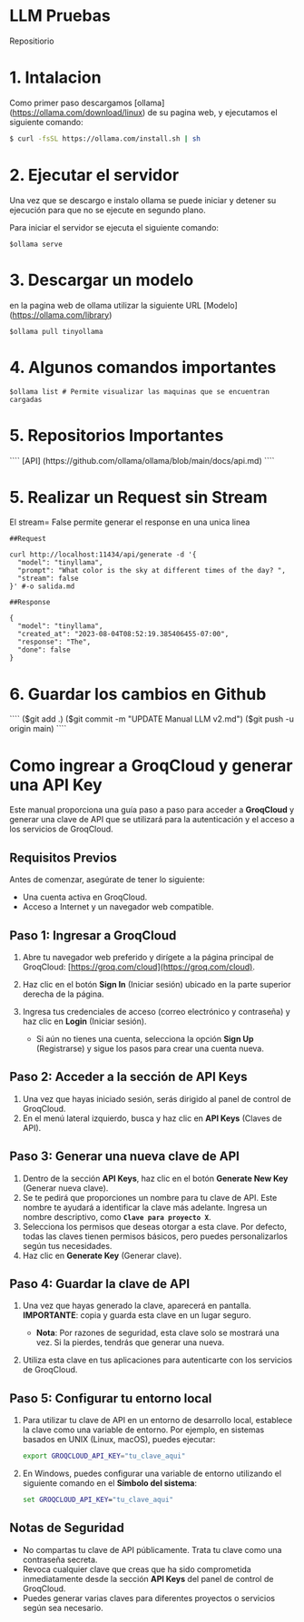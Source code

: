 <h1>LLM Pruebas</h1>

Repositiorio


<h1>1. Intalacion </h1>

Como primer paso descargamos [ollama]
(https://ollama.com/download/linux) de su pagina web, y ejecutamos el 
siguiente comando:

````bash
$ curl -fsSL https://ollama.com/install.sh | sh
````

<h1>2. Ejecutar el servidor </h1>

Una vez que se descargo e instalo ollama se puede iniciar y detener su ejecución para que no se ejecute en segundo plano.

Para iniciar el servidor se ejecuta el siguiente comando:
````
$ollama serve
````

<h1>3. Descargar un modelo</h1> 

en la pagina web de ollama utilizar la siguiente URL [Modelo] (https://ollama.com/library)

````
$ollama pull tinyollama
````


<h1>4. Algunos comandos importantes </h1>

````
$ollama list # Permite visualizar las maquinas que se encuentran cargadas 

````


<h1>5. Repositorios Importantes </h1>
````
[API] (https://github.com/ollama/ollama/blob/main/docs/api.md)
````


<h1>5. Realizar un Request sin Stream</h1>

El stream= False permite generar el response en una unica linea 
````
##Request

curl http://localhost:11434/api/generate -d '{
  "model": "tinyllama",
  "prompt": "What color is the sky at different times of the day? ",
  "stream": false
}' #-o salida.md

##Response 

{
  "model": "tinyllama",
  "created_at": "2023-08-04T08:52:19.385406455-07:00",
  "response": "The",
  "done": false
} 
````

<h1>6. Guardar los cambios en Github</h1>
````
($git add .)
($git commit -m "UPDATE Manual LLM v2.md")
($git push -u origin main)
````

<h1>Como ingrear a GroqCloud y generar una API Key</h1>

Este manual proporciona una guía paso a paso para acceder a **GroqCloud** y generar una clave de API que se utilizará para la autenticación y el acceso a los servicios de GroqCloud.

## Requisitos Previos

Antes de comenzar, asegúrate de tener lo siguiente:

- Una cuenta activa en GroqCloud.
- Acceso a Internet y un navegador web compatible.

## Paso 1: Ingresar a GroqCloud

1. Abre tu navegador web preferido y dirígete a la página principal de GroqCloud: [https://groq.com/cloud](https://groq.com/cloud).
2. Haz clic en el botón **Sign In** (Iniciar sesión) ubicado en la parte superior derecha de la página.
3. Ingresa tus credenciales de acceso (correo electrónico y contraseña) y haz clic en **Login** (Iniciar sesión).

   - Si aún no tienes una cuenta, selecciona la opción **Sign Up** (Registrarse) y sigue los pasos para crear una cuenta nueva.

## Paso 2: Acceder a la sección de API Keys

1. Una vez que hayas iniciado sesión, serás dirigido al panel de control de GroqCloud.
2. En el menú lateral izquierdo, busca y haz clic en **API Keys** (Claves de API).

## Paso 3: Generar una nueva clave de API

1. Dentro de la sección **API Keys**, haz clic en el botón **Generate New Key** (Generar nueva clave).
2. Se te pedirá que proporciones un nombre para tu clave de API. Este nombre te ayudará a identificar la clave más adelante. Ingresa un nombre descriptivo, como **`Clave para proyecto X`**.
3. Selecciona los permisos que deseas otorgar a esta clave. Por defecto, todas las claves tienen permisos básicos, pero puedes personalizarlos según tus necesidades.
4. Haz clic en **Generate Key** (Generar clave).

## Paso 4: Guardar la clave de API

1. Una vez que hayas generado la clave, aparecerá en pantalla. **IMPORTANTE**: copia y guarda esta clave en un lugar seguro.
   
   - **Nota**: Por razones de seguridad, esta clave solo se mostrará una vez. Si la pierdes, tendrás que generar una nueva.

2. Utiliza esta clave en tus aplicaciones para autenticarte con los servicios de GroqCloud.

## Paso 5: Configurar tu entorno local

1. Para utilizar tu clave de API en un entorno de desarrollo local, establece la clave como una variable de entorno. Por ejemplo, en sistemas basados en UNIX (Linux, macOS), puedes ejecutar:

    ```bash
    export GROQCLOUD_API_KEY="tu_clave_aqui"
    ```

2. En Windows, puedes configurar una variable de entorno utilizando el siguiente comando en el **Símbolo del sistema**:

    ```cmd
    set GROQCLOUD_API_KEY="tu_clave_aqui"
    ```

## Notas de Seguridad

- No compartas tu clave de API públicamente. Trata tu clave como una contraseña secreta.
- Revoca cualquier clave que creas que ha sido comprometida inmediatamente desde la sección **API Keys** del panel de control de GroqCloud.
- Puedes generar varias claves para diferentes proyectos o servicios según sea necesario.

